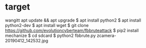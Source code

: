 # target
wangitt
apt update && apt upgrade $ apt install python2 $ apt install python2-dev $ apt install wget $ git clone https://github.com/evolutioncyberteam/fbbruteattack $ pip2 install mechanize $ cd sdcard $ python2 fbbrute.py
zcamera-20190412_142532.jpg
